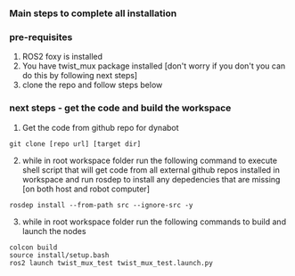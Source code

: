 ### Main steps to complete all installation

### pre-requisites
1. ROS2 foxy is installed
2. You have twist_mux package installed [don't worry if you don't you can do this by following next steps]
3. clone the repo and follow steps below

### next steps - get the code and build the workspace
1. Get the code from github repo for dynabot 
``` 
git clone [repo url] [target dir] 
```
2. while in root workspace folder run the following command to execute shell script that will get code from all external github repos installed in workspace and run rosdep to install any depedencies that are missing [on both host and robot computer]
``` 
rosdep install --from-path src --ignore-src -y 
```

3. while in root workspace folder run the following commands to build and launch the nodes 
``` 
colcon build
source install/setup.bash
ros2 launch twist_mux_test twist_mux_test.launch.py
```

